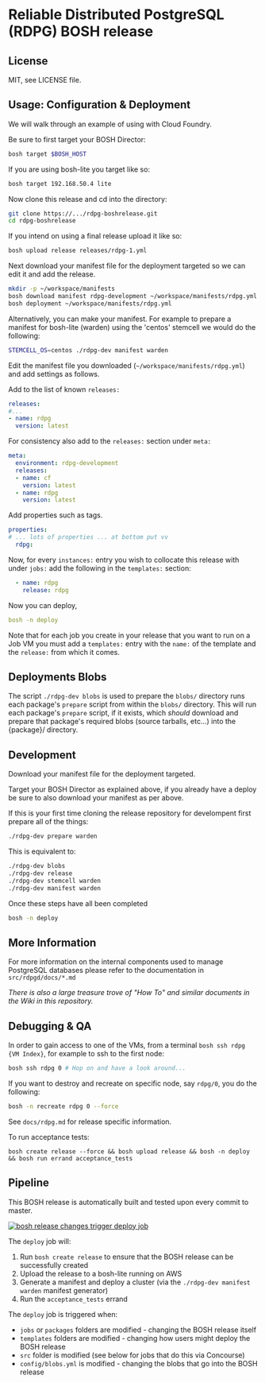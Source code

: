 Reliable Distributed PostgreSQL (RDPG) BOSH release
====================================================

License
-------

MIT, see LICENSE file.

Usage: Configuration & Deployment
---------------------------------

We will walk through an example of using with Cloud Foundry.

Be sure to first target your BOSH Director:

```sh
bosh target $BOSH_HOST
```

If you are using bosh-lite you target like so:

```sh
bosh target 192.168.50.4 lite
```

Now clone this release and cd into the directory:

```sh
git clone https://.../rdpg-boshrelease.git
cd rdpg-boshrelease
```

If you intend on using a final release upload it like so:

```sh
bosh upload release releases/rdpg-1.yml
```

Next download your manifest file for the deployment targeted so we can edit it and add the release.

```sh
mkdir -p ~/workspace/manifests
bosh download manifest rdpg-development ~/workspace/manifests/rdpg.yml
bosh deployment ~/workspace/manifests/rdpg.yml
```

Alternatively, you can make your manifest. For example to prepare a manifest for bosh-lite (warden) using the 'centos' stemcell we would do the following:

```sh
STEMCELL_OS=centos ./rdpg-dev manifest warden
```

Edit the manifest file you downloaded (`~/workspace/manifests/rdpg.yml`) and add settings as follows.

Add to the list of known `releases:`

```yaml
releases:
#...
- name: rdpg
  version: latest
```

For consistency also add to the `releases:` section under `meta:`

```yaml
meta:
  environment: rdpg-development
  releases:
  - name: cf
    version: latest
  - name: rdpg
    version: latest
```

Add properties such as tags.

```yaml
properties:
# ... lots of properties ... at bottom put vv
  rdpg:
```

Now, for every `instances:` entry you wish to collocate this release with under `jobs:` add the following in the `templates:` section:

```yaml
  - name: rdpg
    release: rdpg
```

Now you can deploy,

```yaml
bosh -n deploy
```

Note that for each job you create in your release that you want to run on a Job VM you must add a `templates:` entry with the `name:` of the template and the `release:` from which it comes.

Deployments Blobs
-----------------

The script `./rdpg-dev blobs` is used to prepare the `blobs/` directory runs each package's `prepare` script from within the `blobs/` directory. This will run each package's `prepare` script, if it exists, which *should* download and prepare that package's required blobs (source tarballs, etc...) into the {package}/ directory.

Development
-----------

Download your manifest file for the deployment targeted.

Target your BOSH Director as explained above, if you already have a deploy be sure to also download your manifest as per above.

If this is your first time cloning the release repository for develompent first prepare all of the things:

```sh
./rdpg-dev prepare warden
```

This is equivalent to:

```sh
./rdpg-dev blobs
./rdpg-dev release
./rdpg-dev stemcell warden
./rdpg-dev manifest warden
```

Once these steps have all been completed

```sh
bosh -n deploy
```

More Information
----------------

For more information on the internal components used to manage PostgreSQL databases please refer to the documentation in `src/rdpgd/docs/*.md`

*There is also a large treasure trove of "How To" and similar documents in the Wiki in this repository.*


Debugging & QA
--------------

In order to gain access to one of the VMs, from a terminal `bosh ssh rdpg {VM Index}`, for example to ssh to the first node:

```sh
bosh ssh rdpg 0 # Hop on and have a look around...
```

If you want to destroy and recreate on specific node, say `rdpg/0`, you do the following:

```sh
bosh -n recreate rdpg 0 --force
```

See `docs/rdpg.md` for release specific information.

To run acceptance tests:

`bosh create release --force && bosh upload release && bosh -n deploy && bosh run errand acceptance_tests`

Pipeline
--------

This BOSH release is automatically built and tested upon every commit to master.

[![bosh release changes trigger deploy job](http://cl.ly/image/0O220s281l1L/bosh_release_changes_trigger_deploy_job.png)](http://ci.starkandwayne.com:8080/pipelines/rdpg-boshrelease)

The `deploy` job will:

1.	Run `bosh create release` to ensure that the BOSH release can be successfully created
2.	Upload the release to a bosh-lite running on AWS
3.	Generate a manifest and deploy a cluster (via the `./rdpg-dev manifest warden` manifest generator)
4.	Run the `acceptance_tests` errand

The `deploy` job is triggered when:

-	`jobs` or `packages` folders are modified - changing the BOSH release itself
-	`templates` folders are modified - changing how users might deploy the BOSH release
-	`src` folder is modified (see below for jobs that do this via Concourse)
-	`config/blobs.yml` is modified - changing the blobs that go into the BOSH release

